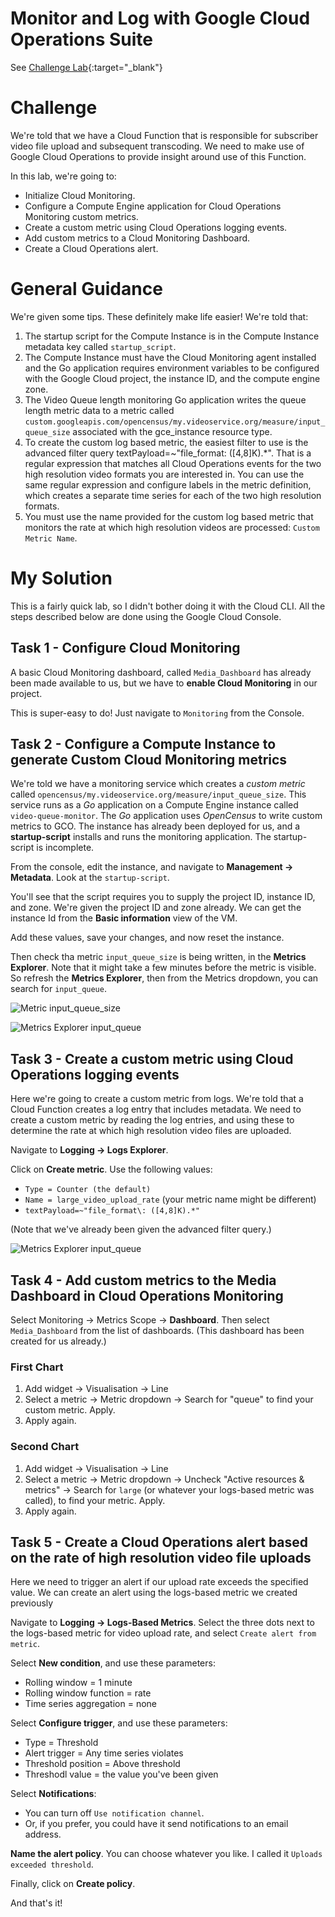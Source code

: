 # Monitor and Log with Google Cloud Operations Suite

See [Challenge Lab](https://www.cloudskillsboost.google//course_sessions/5101003/labs/408319){:target="_blank"}

# Challenge

We're told that we have a Cloud Function that is responsible for subscriber video file upload and subsequent transcoding. We need to make use of Google Cloud Operations to provide insight around use of this Function. 

In this lab, we're going to:

- Initialize Cloud Monitoring.
- Configure a Compute Engine application for Cloud Operations Monitoring custom metrics.
- Create a custom metric using Cloud Operations logging events.
- Add custom metrics to a Cloud Monitoring Dashboard.
- Create a Cloud Operations alert.

# General Guidance

We're given some tips. These definitely make life easier! We're told that:

1. The startup script for the Compute Instance is in the Compute Instance metadata key called `startup_script`.
2. The Compute Instance must have the Cloud Monitoring agent installed and the Go application requires environment variables to be configured with the Google Cloud project, the instance ID, and the compute engine zone.
1. The Video Queue length monitoring Go application writes the queue length metric data to a metric called `custom.googleapis.com/opencensus/my.videoservice.org/measure/input_queue_size` associated with the gce_instance resource type.
1. To create the custom log based metric, the easiest filter to use is the advanced filter query textPayload=~"file_format\: ([4,8]K).*". That is a regular expression that matches all Cloud Operations events for the two high resolution video formats you are interested in. You can use the same regular expression and configure labels in the metric definition, which creates a separate time series for each of the two high resolution formats.
1. You must use the name provided for the custom log based metric that monitors the rate at which high resolution videos are processed: `Custom Metric Name`.

# My Solution

This is a fairly quick lab, so I didn't bother doing it with the Cloud CLI.  All the steps described below are done using the Google Cloud Console.

## Task 1 - Configure Cloud Monitoring

A basic Cloud Monitoring dashboard, called `Media_Dashboard` has already been made available to us, but we have to **enable Cloud Monitoring** in our project.

This is super-easy to do!  Just navigate to `Monitoring` from the Console.

## Task 2 - Configure a Compute Instance to generate Custom Cloud Monitoring metrics

We're told we have a monitoring service which creates a _custom metric_ called `opencensus/my.videoservice.org/measure/input_queue_size`. This service runs as a _Go_ application on a Compute Engine instance called `video-queue-monitor`. The _Go_ application uses _OpenCensus_ to write custom metrics to GCO. The instance has already been deployed for us, and a **startup-script** installs and runs the monitoring application. The startup-script is incomplete.

From the console, edit the instance, and navigate to **Management -> Metadata**. Look at the `startup-script`.

You'll see that the script requires you to supply the project ID, instance ID, and zone. We're given the project ID and zone already.  We can get the instance Id from the **Basic information** view of the VM.

Add these values, save your changes, and now reset the instance.

Then check tha metric `input_queue_size` is being written, in the **Metrics Explorer**.  Note that it might take a few minutes before the metric is visible.  So refresh the **Metrics Explorer**, then from the Metrics dropdown, you can search for `input_queue`.

![Metric input_queue_size](/assets/images/metric_input_queue.png)

![Metrics Explorer input_queue](/assets/images/metrics_explorer_input_queue.png)

## Task 3 - Create a custom metric using Cloud Operations logging events

Here we're going to create a custom metric from logs. We're told that a Cloud Function creates a log entry that includes metadata.  We need to create a custom metric by reading the log entries, and using these to determine the rate at which high resolution video files are uploaded.

Navigate to **Logging -> Logs Explorer**.

Click on **Create metric**. Use the following values:

- `Type = Counter (the default)`
- `Name = large_video_upload_rate` (your metric name might be different)
- `textPayload=~"file_format\: ([4,8]K).*"`

(Note that we've already been given the advanced filter query.)

![Metrics Explorer input_queue](/assets/images/logs-based-metric.png)

## Task 4 - Add custom metrics to the Media Dashboard in Cloud Operations Monitoring

Select Monitoring -> Metrics Scope -> **Dashboard**. Then select `Media_Dashboard` from the list of dashboards. (This dashboard has been created for us already.)

### First Chart

1. Add widget -> Visualisation -> Line
1. Select a metric -> Metric dropdown -> Search for "queue" to find your custom metric. Apply.
1. Apply again.

### Second Chart

1. Add widget -> Visualisation -> Line
1. Select a metric -> Metric dropdown -> Uncheck "Active resources & metrics" -> Search for `large` (or whatever your logs-based metric was called), to find your metric. Apply.
1. Apply again.

## Task 5 - Create a Cloud Operations alert based on the rate of high resolution video file uploads

Here we need to trigger an alert if our upload rate exceeds the specified value. We can create an alert using the logs-based metric we created previously

Navigate to **Logging -> Logs-Based Metrics**.  Select the three dots next to the logs-based metric for video upload rate, and select `Create alert from metric`.

Select **New condition**, and use these parameters:
- Rolling window = 1 minute
- Rolling window function = rate
- Time series aggregation = none

Select **Configure trigger**, and use these parameters:
- Type = Threshold
- Alert trigger = Any time series violates
- Threshold position = Above threshold
- Threshodl value = the value you've been given

Select **Notifications**:
- You can turn off `Use notification channel`.
- Or, if you prefer, you could have it send notifications to an email address.

**Name the alert policy**. You can choose whatever you like.  I called it `Uploads exceeded threshold`.

Finally, click on **Create policy**.

And that's it!